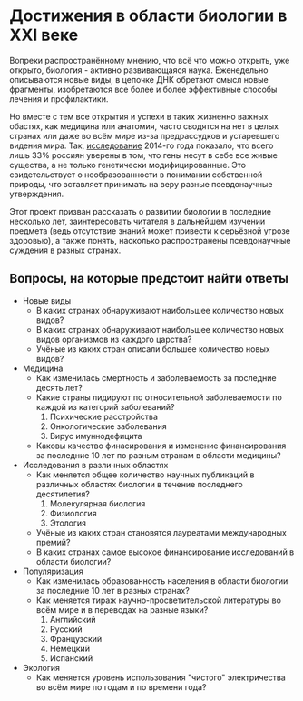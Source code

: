 # Достижения в области биологии в XXI веке
Вопреки распространённому мнению, что всё что можно открыть, уже открыто, биология - активно
развивающаяся наука. Еженедельно описываются новые виды, в цепочке ДНК обретают смысл новые
фрагменты, изобретаются все более и более эффективные способы лечения и профилактики.

Но вместе с
тем все открытия и успехи в таких жизненно важных обастях, как медицина или анатомия, часто сводятся
на нет в целых странах или даже во всём мире из-за предрассудков и устаревшего видения мира. Так,
[исследование](https://infogram.com/izmerenie_nauchnoi_gramotnosti_rossiyan_2014) 2014-го года показало,
что всего лишь 33% россиян уверены в том, что гены несут в себе все живые существа, а не только
генетически модифицированные. Это свидетельствует о необразованности в понимании собственной
природы, что зставляет принимать на веру разные псевдонаучные утверждения.

Этот проект призван рассказать о развитии биологии в последние несколько лет, заинтересовать
читателя в дальнейшем изучении предмета (ведь отсутствие знаний может привести к серьёзной угрозе
здоровью), а также понять, насколько распространены псевдонаучные суждения в разных странах.

## Вопросы, на которые предстоит найти ответы

* Новые виды
    * В каких странах обнаруживают наибольшее количество новых видов?
    * В каких странах обнаруживают наибольшее количество новых видов организмов из каждого царства?
    * Учёные из каких стран описали большее количество новых видов?
* Медицина
    * Как изменилась смертность и заболеваемость за последние десять лет?
    * Какие страны лидируют по относительной заболеваемости по каждой из категорий заболеваний?
        1. Психические расстройства
        2. Онкологические заболевания
        3. Вирус имуннодефицита
    * Каковы качество финасирования и изменение финансирования за последние 10 лет по разным
      странам в области медицины?
* Исследования в различных областях
    * Как меняется общее количество научных публикаций в различных областях биологии в течение последнего
      десятилетия?
        1. Молекулярная биология
        2. Физиология
        3. Этология
    * Учёные из каких стран становятся лауреатами международных премий?
    * В каких странах самое высокое финансирование исследований в области биологии?
* Популяризация
    * Как изменилась образованность населения в области биологии за последние 10 лет в разных
      странах?
    * Как меняется тираж научно-просветительской литературы во всём мире и в переводах на разные
      языки? 
        1. Английский
        2. Русский
        3. Французский
        4. Немецкий
        5. Испанский
* Экология
    * Как меняется уровень использования "чистого" электричества во всём мире по годам и по времени
      года?

